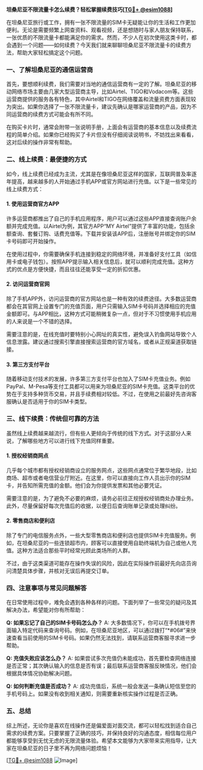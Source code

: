 **坦桑尼亚不限流量卡怎么续费？轻松掌握续费技巧[[TG💪+ @esim1088](https://t.me/s/esim1088)]**

在坦桑尼亚旅行或工作，拥有一张不限流量的SIM卡无疑能让你的生活和工作更加便利。无论是需要频繁上网查资料、观看视频，还是想随时与家人朋友保持联系，一张优质的不限流量卡都能满足你的需求。然而，不少人在初次使用这类卡时，都会遇到一个问题——如何续费？今天我们就来聊聊坦桑尼亚不限流量卡的续费方法，帮助大家轻松搞定这个问题。

### 一、了解坦桑尼亚的通信运营商

首先，要想顺利续费，我们需要对当地的通信运营商有一定的了解。坦桑尼亚的移动网络市场主要由几家大型运营商主导，比如Airtel、TIGO和Vodacom等。这些运营商提供的服务各有特色，其中Airtel和TIGO在网络覆盖和流量资费方面表现较为突出。如果你选择了一张不限流量卡，建议先确认是哪家运营商的产品，因为不同运营商的续费方式可能会有所不同。

在购买卡片时，通常会附带一张说明手册，上面会有运营商的基本信息以及续费流程的简单介绍。如果你已经购买了卡片但没有仔细阅读说明书，不妨找出来看看，这对后续的操作非常有帮助。

### 二、线上续费：最便捷的方式

如今，线上续费已经成为主流，尤其是在像坦桑尼亚这样的国家，互联网普及率逐年提高，越来越多的人开始通过手机APP或官方网站进行充值。以下是一些常见的线上续费方式：

#### 1. 使用运营商官方APP

许多运营商都推出了自己的手机应用程序，用户可以通过这些APP直接查询账户余额并完成充值。以Airtel为例，其官方APP“MY Airtel”提供了丰富的功能，包括余额查询、套餐订购、话费充值等。下载并安装该APP后，注册账号并绑定你的SIM卡号码即可开始操作。

在使用过程中，你需要确保手机连接到稳定的网络环境，并准备好支付工具（如信用卡或电子钱包）。按照APP提示输入相关信息后，就可以顺利完成充值。这种方式的优点是方便快捷，而且往往还能享受一定的折扣优惠。

#### 2. 访问运营商官网

除了手机APP外，访问运营商的官方网站也是一种有效的续费途径。大多数运营商都会在其官网上设置专门的充值页面，用户只需输入SIM卡号码并选择相应的充值金额即可。与APP相比，这种方式可能稍微复杂一点，但对于不习惯使用手机应用的人来说是一个不错的选择。

需要注意的是，在线充值时要特别小心网址的真实性，避免误入钓鱼网站导致个人信息泄露。建议通过搜索引擎直接搜索运营商的官方域名，或者从正规渠道获取链接。

#### 3. 第三方支付平台

随着移动支付技术的发展，许多第三方支付平台也加入了SIM卡充值业务。例如PayPal、M-Pesa等支付工具都可以用来为坦桑尼亚的SIM卡充值。这类平台的优势在于支持多种货币交易，并且手续费相对较低。不过，在使用之前最好先咨询客服确认是否适用于你的SIM卡类型。

### 三、线下续费：传统但可靠的方法

虽然线上续费越来越流行，但有些人更倾向于传统的线下方式。对于这部分人来说，了解哪些地方可以进行线下充值同样重要。

#### 1. 授权经销商网点

几乎每个城市都有授权经销商设立的服务网点，这些网点通常位于繁华地段，比如商场、超市或者电信营业厅附近。在这里，你可以直接向工作人员出示你的SIM卡，并告知所需充值的金额。他们会为你提供发票和其他必要凭证。

需要注意的是，为了避免不必要的麻烦，请务必前往正规授权经销商处办理业务。此外，尽量保留好每次充值后的收据，以便日后查询账单记录或处理纠纷。

#### 2. 零售商店和便利店

除了专门的电信服务点外，一些大型零售商店和便利店也提供SIM卡充值服务。例如，在坦桑尼亚的一些连锁超市内，顾客可以直接使用自助终端机为自己或他人充值。这种方法适合那些平时经常光顾此类场所的人群。

不过，由于这类渠道可能存在操作失误的风险，因此在实际操作前最好先向店员询问清楚具体步骤，并核对无误后再提交订单。

### 四、注意事项与常见问题解答

在日常使用过程中，难免会遇到各种各样的问题。下面列举了一些常见的疑问及其解决办法，希望能对你有所帮助：

**Q: 如果忘记了自己的SIM卡号码怎么办？**
A: 大多数情况下，你可以在手机拨号界面输入特定代码来查询号码。例如，在坦桑尼亚地区，可以通过拨打“*#06#”来快速查看当前使用的SIM卡号码。如果仍然无法找到，请联系运营商客服寻求进一步帮助。

**Q: 充值失败应该怎么办？**
A: 如果尝试多次充值仍未能成功，首先要检查网络连接是否正常；其次确认输入的信息是否有误；最后联系运营商客服反映情况，他们会根据具体情况协助解决问题。

**Q: 如何判断充值是否成功？**
A: 成功充值后，系统一般会发送一条确认短信至您的手机号码上。如果没有收到相关通知，则需要重新核实操作过程是否正确。

### 五、总结

综上所述，无论你是喜欢在线操作还是偏爱面对面交流，都可以轻松找到适合自己需求的续费方案。只要掌握了正确的技巧，并保持良好的沟通态度，相信每位用户都能够享受到无忧无虑的无限流量体验。希望本文能够为大家带来实用指导，让大家在坦桑尼亚的日子里不再为网络问题烦恼！

[[TG💪+ @esim1088](https://t.me/s/esim1088) ![Image](https://i.postimg.cc/4NQfJmqS/Snipaste-2025-05-13-00-14-12.png)]